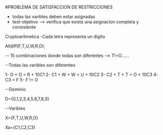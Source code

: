 #PROBLEMA DE SATISFACCION DE RESTRICCIONES


* todas las varibles deben estar asignadas
* test-objetivo --> verifica que exista una asignacion completa y consistente

Cryptoaritmetica
-Cada letra representa un digito

Alldiff(F,T,U,W,R,O);

-- 15 combinaciones donde todas son diferentes --> T!=O......

--Todas las varibles son diferentes

1- O + O = R + 10C1
2- C1 + W + W = U + 10C2
3- C2 + T + T = O + 10C3
4- C3 = F
5- F != O


--Dominio

D={0,1,2,3,4,5,6,7,8,9}

--Varibles

X={F,T,U,W,R,O}

Xa={C1,C2,C3}





